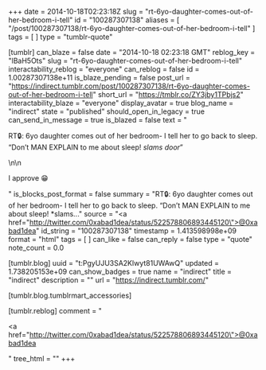 +++
date = 2014-10-18T02:23:18Z
slug = "rt-6yo-daughter-comes-out-of-her-bedroom-i-tell"
id = "100287307138"
aliases = [ "/post/100287307138/rt-6yo-daughter-comes-out-of-her-bedroom-i-tell" ]
tags = [ ]
type = "tumblr-quote"

[tumblr]
can_blaze = false
date = "2014-10-18 02:23:18 GMT"
reblog_key = "lBaH5Ots"
slug = "rt-6yo-daughter-comes-out-of-her-bedroom-i-tell"
interactability_reblog = "everyone"
can_reblog = false
id = 1.00287307138e+11
is_blaze_pending = false
post_url = "https://indirect.tumblr.com/post/100287307138/rt-6yo-daughter-comes-out-of-her-bedroom-i-tell"
short_url = "https://tmblr.co/ZY3jby1TPbjs2"
interactability_blaze = "everyone"
display_avatar = true
blog_name = "indirect"
state = "published"
should_open_in_legacy = true
can_send_in_message = true
is_blazed = false
text = "<p>RT🔒: 6yo daughter comes out of her bedroom- I tell her to go back to sleep. “Don’t MAN EXPLAIN to me about sleep! *slams door*”</p>\n\n<p>I approve 😁</p>"
is_blocks_post_format = false
summary = "RT🔒: 6yo daughter comes out of her bedroom- I tell her to go back to sleep. “Don’t MAN EXPLAIN to me about sleep! *slams..."
source = "<a href=\"http://twitter.com/0xabad1dea/status/522578806893445120\">@0xabad1dea</a>"
id_string = "100287307138"
timestamp = 1.413598998e+09
format = "html"
tags = [ ]
can_like = false
can_reply = false
type = "quote"
note_count = 0.0

[tumblr.blog]
uuid = "t:PgyUJU3SA2Klwyt81UWAwQ"
updated = 1.738205153e+09
can_show_badges = true
name = "indirect"
title = "indirect"
description = ""
url = "https://indirect.tumblr.com/"

[tumblr.blog.tumblrmart_accessories]

[tumblr.reblog]
comment = "<p><a href=\"http://twitter.com/0xabad1dea/status/522578806893445120\">@0xabad1dea</a></p>"
tree_html = ""
+++

